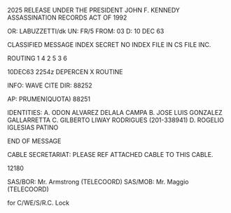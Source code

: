 2025 RELEASE UNDER THE PRESIDENT JOHN F. KENNEDY ASSASSINATION RECORDS ACT OF 1992

OR: LABUZZETTI/dk
UN: FR/5
FROM: 03
D: 10 DEC 63

CLASSIFIED MESSAGE
INDEX
SECRET
NO INDEX
FILE IN CS FILE INC.

ROUTING
1
4
2
5
3
6

10DEC63 2254z
DEPERCEN
X ROUTINE

INFO: WAVE
CITE DIR: 88252

AP: PRUMEN(QUOTA)
88251

IDENTITIES:
A. ODON ALVAREZ DELALA CAMPA
B. JOSE LUIS GONZALEZ GALLARRETTA
C. GILBERTO LIWAY RODRIGUES (201-338941)
D. ROGELIO IGLESIAS PATINO

END OF MESSAGE

CABLE SECRETARIAT: PLEASE REF ATTACHED CABLE TO THIS CABLE.

12180

SAS/BOR: Mr. Armstrong (TELECOORD)
SAS/MOB: Mr. Maggio (TELECOORD)

for C/WE/S/R.C. Lock

